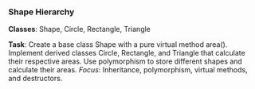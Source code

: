 ### Shape Hierarchy

**Classes**: Shape, Circle, Rectangle, Triangle

**Task**: Create a base class Shape with a pure virtual method area(). Implement derived classes Circle, Rectangle, and Triangle that calculate their respective areas. Use polymorphism to store different shapes and calculate their areas.
*Focus*: Inheritance, polymorphism, virtual methods, and destructors.
